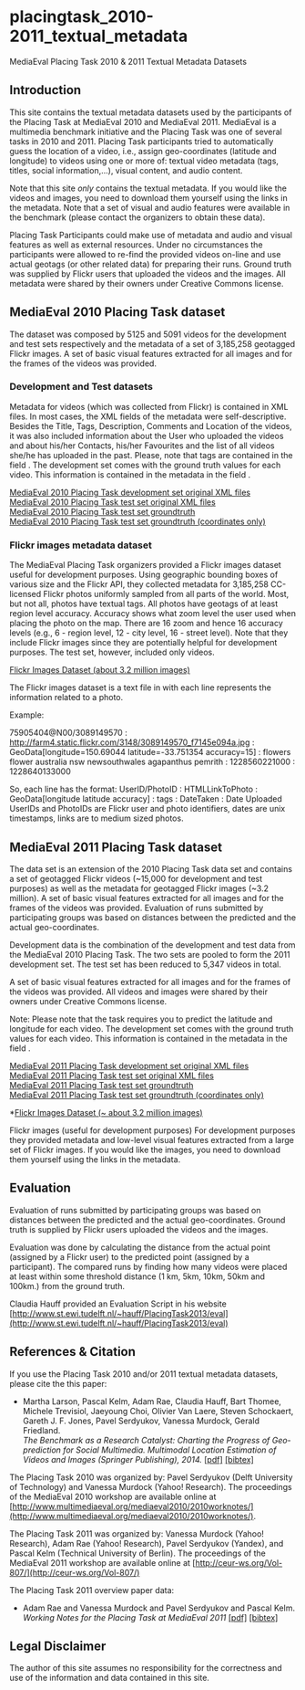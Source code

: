 # placingtask_2010-2011_textual_metadata
MediaEval Placing Task 2010 &amp; 2011 Textual Metadata Datasets

## Introduction


This site contains the textual metadata datasets used by the participants of the Placing Task at MediaEval 2010 and MediaEval 2011. MediaEval is a multimedia benchmark initiative and the Placing Task was one of several tasks in 2010 and 2011. Placing Task participants tried to automatically guess the location of a video, i.e., assign geo-coordinates (latitude and longitude) to videos using one or more of: textual video metadata (tags, titles, social information,...), visual content, and audio content.



Note that this site *only* contains the textual metadata. If you would like the videos and images, you need to download them yourself using the links in the metadata. Note that a set of visual and audio features were available in the benchmark (please contact the organizers to obtain these data).



Placing Task Participants could make use of metadata and audio and visual features as well as external resources. Under no circumstances the participants were allowed to re-find the provided videos on-line and use actual geotags (or other related data) for preparing their runs. Ground truth was supplied by Flickr users that uploaded the videos and the images. All metadata were shared by their owners under Creative Commons license.


## MediaEval 2010 Placing Task dataset


The dataset was composed by 5125 and 5091 videos for the development and test sets respectively and the metadata of a set of 3,185,258 geotagged Flickr images. A set of basic visual features extracted for all images and for the frames of the videos was provided.


### Development and Test datasets


Metadata for videos (which was collected from Flickr) is contained in XML files. In most cases, the XML fields of the metadata were self-descriptive. Besides the Title, Tags, Description, Comments and Location of the videos, it was also included information about the User who uploaded the videos and about his/her Contacts, his/her Favourites and the list of all videos she/he has uploaded in the past. Please, note that tags are contained in the field . The development set comes with the ground truth values for each video. This information is contained in the metadata in the field .


  [MediaEval 2010 Placing Task development set original XML files](https://github.com/dferres/placingtask_2010-2011_textual_metadata/blob/master/DevelopmentSet_Metadata_PlacingTask_2010.tar.gz)  
  [MediaEval 2010 Placing Task test set original XML files](https://github.com/dferres/placingtask_2010-2011_textual_metadata/blob/master/TestSet_Metadata_PlacingTask_2010.tar.gz)  
  [MediaEval 2010 Placing Task test set groundtruth](https://github.com/dferres/placingtask_2010-2011_textual_metadata/blob/master/groundtruth_testset_mediaeval2010.txt)  
  [MediaEval 2010 Placing Task test set groundtruth (coordinates only)](https://github.com/dferres/placingtask_2010-2011_textual_metadata/blob/master/groundtruth_testset_mediaeval2010_coordinates.txt)  

### Flickr images metadata dataset


The MediaEval Placing Task organizers provided a Flickr images dataset useful for development purposes. Using geographic bounding boxes of various size and the Flickr API, they collected metadata for 3,185,258 CC-licensed Flickr photos uniformly sampled from all parts of the world. Most, but not all, photos have textual tags. All photos have geotags of at least region level accuracy. Accuracy shows what zoom level the user used when placing the photo on the map. There are 16 zoom and hence 16 accuracy levels (e.g., 6 - region level, 12 - city level, 16 - street level). Note that they include Flickr images since they are potentially helpful for development purposes. The test set, however, included only videos.


[Flickr Images Dataset (about 3.2 million images)](https://github.com/dferres/placingtask_2010-2011_textual_metadata/blob/master/photos-meta.zip)

The Flickr images dataset is a text file in with each line represents the information related to a photo.

Example:


75905404@N00/3089149570 : http://farm4.static.flickr.com/3148/3089149570_f7145e094a.jpg : GeoData[longitude=150.69044 latitude=-33.751354 accuracy=15] : flowers flower australia nsw newsouthwales agapanthus pemrith  : 1228560221000 : 1228640133000  

So, each line has the format: UserID/PhotoID : HTMLLinkToPhoto : GeoData[longitude latitude accuracy] : tags : DateTaken : Date Uploaded  
UserIDs and PhotoIDs are Flickr user and photo identifiers, dates are unix timestamps, links are to medium sized photos.


## MediaEval 2011 Placing Task dataset

The data set is an extension of the 2010 Placing Task data set and contains a set of geotagged Flickr videos (~15,000 for development and test purposes) as well as the metadata for geotagged Flickr images (~3.2 million). A set of basic visual features extracted for all images and for the frames of the videos was provided. Evaluation of runs submitted by participating groups was based on distances between the predicted and the actual geo-coordinates.



Development data is the combination of the development and test data from the MediaEval 2010 Placing Task. The two sets are pooled to form the 2011 development set. The test set has been reduced to 5,347 videos in total.



A set of basic visual features extracted for all images and for the frames of the videos was provided. All videos and images were shared by their owners under Creative Commons license.

Note: Please note that the task requires you to predict the latitude and longitude for each video. The development set comes with the ground truth values for each video. This information is contained in the metadata in the field .

  [MediaEval 2011 Placing Task development set original XML files](https://github.com/dferres/placingtask_2010-2011_textual_metadata/blob/master/DevelopmentSet_Metadata_PlacingTask_2011.tar.gz)  
  [MediaEval 2011 Placing Task test set original XML files](https://github.com/dferres/placingtask_2010-2011_textual_metadata/blob/master/TestSet_Metadata_PlacingTask_2011.tar.gz)  
  [MediaEval 2011 Placing Task test set groundtruth](https://github.com/dferres/placingtask_2010-2011_textual_metadata/blob/master/groundtruth_testset_mediaeval2011.txt)  
  [MediaEval 2011 Placing Task test set groundtruth (coordinates only)](https://github.com/dferres/placingtask_2010-2011_textual_metadata/blob/master/groundtruth_testset_mediaeval2011_coordinates.txt)  

*[Flickr Images Dataset (~ about 3.2 million images)](https://github.com/dferres/placingtask_2010-2011_textual_metadata/blob/master/photos-meta.zip)


Flickr images (useful for development purposes) For development purposes they provided metadata and low-level visual features extracted from a large set of Flickr images. If you would like the images, you need to download them yourself using the links in the metadata.


## Evaluation


Evaluation of runs submitted by participating groups was based on distances between the predicted and the actual geo-coordinates. Ground truth is supplied by Flickr users uploaded the videos and the images. 


Evaluation was done by calculating the distance from the actual point (assigned by a Flickr user) to the predicted point (assigned by a participant).  The compared runs by finding how many videos were placed at least within some threshold distance  (1 km, 5km, 10km, 50km and 100km.) from the ground truth.


Claudia Hauff provided an Evaluation Script in his website [http://www.st.ewi.tudelft.nl/~hauff/PlacingTask2013/eval](http://www.st.ewi.tudelft.nl/~hauff/PlacingTask2013/eval)


## References & Citation


If you use the Placing Task 2010 and/or 2011 textual metadata datasets, please cite the this paper:


* Martha Larson, Pascal Kelm, Adam Rae, Claudia Hauff, Bart Thomee, Michele Trevisiol, Jaeyoung Choi, Olivier Van Laere, Steven Schockaert, Gareth J. F. Jones, Pavel Serdyukov, Vanessa Murdock, Gerald Friedland.  
 _The Benchmark as a Research Catalyst: Charting the Progress of Geo-prediction for Social Multimedia._
  _Multimodal Location Estimation of Videos and Images (Springer Publishing), 2014._
 [[pdf]](http://link.springer.com/chapter/10.1007%2F978-3-319-09861-6_2) [[bibtex]](http://dblp.uni-trier.de/rec/bib2/books/daglib/p/LarsonKRHTTCLSJSMF15.bib)  



The Placing Task 2010 was organized by: Pavel Serdyukov (Delft University of Technology) and Vanessa Murdock (Yahoo! Research).
The proceedings of the MediaEval 2010 workshop are available online at [http://www.multimediaeval.org/mediaeval2010/2010worknotes/](http://www.multimediaeval.org/mediaeval2010/2010worknotes/).



The Placing Task 2011 was organized by: Vanessa Murdock (Yahoo! Research), Adam Rae (Yahoo! Research), Pavel Serdyukov (Yandex), and Pascal Kelm (Technical University of Berlin). The proceedings of the MediaEval 2011 workshop are available online at [http://ceur-ws.org/Vol-807/](http://ceur-ws.org/Vol-807/)

The Placing Task 2011 overview paper data:

* Adam Rae and Vanessa Murdock and Pavel Serdyukov and Pascal Kelm.  
 _Working Notes for the Placing Task at MediaEval 2011_ [[pdf]](http://ceur-ws.org/Vol-807/Rae_Placing_me11overview.pdf) [[bibtex]](http://dblp2.uni-trier.de/rec/bib2/conf/mediaeval/RaeMSK11.bib)  


## Legal Disclaimer
The author of this site assumes no responsibility for the correctness and use of the information and data contained in this site.

